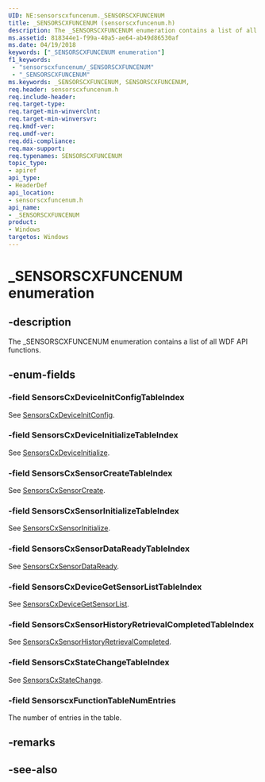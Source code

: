 ```yaml
---
UID: NE:sensorscxfuncenum._SENSORSCXFUNCENUM
title: _SENSORSCXFUNCENUM (sensorscxfuncenum.h)
description: The _SENSORSCXFUNCENUM enumeration contains a list of all WDF API functions.
ms.assetid: 818344e1-f99a-40a5-ae64-ab49d86530af
ms.date: 04/19/2018
keywords: ["_SENSORSCXFUNCENUM enumeration"]
f1_keywords:
 - "sensorscxfuncenum/_SENSORSCXFUNCENUM"
 - "_SENSORSCXFUNCENUM"
ms.keywords: _SENSORSCXFUNCENUM, SENSORSCXFUNCENUM,
req.header: sensorscxfuncenum.h
req.include-header:
req.target-type:
req.target-min-winverclnt:
req.target-min-winversvr:
req.kmdf-ver:
req.umdf-ver:
req.ddi-compliance:
req.max-support:
req.typenames: SENSORSCXFUNCENUM
topic_type:
- apiref
api_type:
- HeaderDef
api_location:
- sensorscxfuncenum.h
api_name:
- _SENSORSCXFUNCENUM
product: 
- Windows
targetos: Windows
---
```


# _SENSORSCXFUNCENUM enumeration

## -description

The _SENSORSCXFUNCENUM enumeration contains a list of all WDF API functions.

## -enum-fields

### -field SensorsCxDeviceInitConfigTableIndex

See [SensorsCxDeviceInitConfig](https://docs.microsoft.com/windows-hardware/drivers/ddi/sensorscx/nf-sensorscx-sensorscxdeviceinitconfig).

### -field SensorsCxDeviceInitializeTableIndex

See [SensorsCxDeviceInitialize](https://docs.microsoft.com/windows-hardware/drivers/ddi/sensorscx/nf-sensorscx-sensorscxdeviceinitialize).

### -field SensorsCxSensorCreateTableIndex

See [SensorsCxSensorCreate](https://docs.microsoft.com/windows-hardware/drivers/ddi/sensorscx/nf-sensorscx-sensorscxsensorcreate).

### -field SensorsCxSensorInitializeTableIndex

See [SensorsCxSensorInitialize](https://docs.microsoft.com/windows-hardware/drivers/ddi/sensorscx/nf-sensorscx-sensorscxsensorinitialize).

### -field SensorsCxSensorDataReadyTableIndex

See [SensorsCxSensorDataReady](https://docs.microsoft.com/windows-hardware/drivers/ddi/sensorscx/nf-sensorscx-sensorscxsensordataready).

### -field SensorsCxDeviceGetSensorListTableIndex

See [SensorsCxDeviceGetSensorList](https://docs.microsoft.com/windows-hardware/drivers/ddi/sensorscx/nf-sensorscx-sensorscxdevicegetsensorlist).

### -field SensorsCxSensorHistoryRetrievalCompletedTableIndex

See [SensorsCxSensorHistoryRetrievalCompleted](../sensorscx/nf-sensorscx-sensorscxsensorhistoryretrievalcompleted.md).

### -field SensorsCxStateChangeTableIndex

See [SensorsCxStateChange](https://docs.microsoft.com/windows-hardware/drivers/ddi/sensorscx/nf-sensorscx-sensorscxstatechange).

### -field SensorscxFunctionTableNumEntries

The number of entries in the table.

## -remarks

## -see-also
